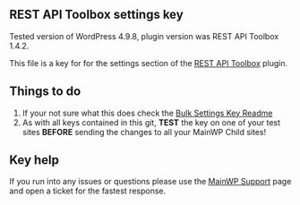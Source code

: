 ## REST API Toolbox settings key

Tested version of WordPress 4.9.8, plugin version was REST API Toolbox 1.4.2.

This file is a key for for the settings section of the [REST API Toolbox](https://wordpress.org/plugins/rest-api-toolbox/) plugin. 

## Things to do

1. If your not sure what this does check the [Bulk Settings Key Readme](https://github.com/mainwp/Bulk-Setting-Manager-Keys/blob/master/README.md)
2. As with all keys contained in this git, **TEST** the key on one of your test sites **BEFORE** sending the changes to all your MainWP Child sites!

## Key help

If you run into any issues or questions please use the [MainWP Support](https://mainwp.com/support/) page and open a ticket for the fastest response.
